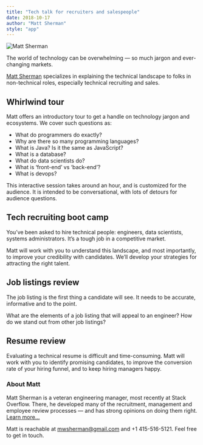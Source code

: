 ```yaml
---
title: "Tech talk for recruiters and salespeople"
date: 2018-10-17
author: "Matt Sherman"
style: "app"
---
```


![Matt Sherman](https://pbs.twimg.com/profile_images/557247446649036800/JSalo08u_400x400.jpeg)

The world of technology can be overwhelming — so much jargon and ever-changing markets.

[Matt Sherman](/about/) specializes in explaining the technical landscape to folks in non-technical roles, especially technical recruiting and sales.

## Whirlwind tour

Matt offers an introductory tour to get a handle on technology jargon and ecosystems. We cover such questions as:

- What do programmers do exactly?
- Why are there so many programming languages?
- What is Java? Is it the same as JavaScript?
- What is a database?
- What do data scientists do?
- What is ‘front-end’ vs ‘back-end’?
- What is devops?

This interactive session takes around an hour, and is customized for the audience. It is intended to be conversational, with lots of detours for audience questions.

## Tech recruiting boot camp

You’ve been asked to hire technical people: engineers, data scientists, systems administrators. It’s a tough job in a competitive market.

Matt will work with you to understand this landscape, and most importantly, to improve your credibility with candidates. We’ll develop your strategies for attracting the right talent.

## Job listings review

The job listing is the first thing a candidate will see. It needs to be accurate, informative and to the point.

What are the elements of a job listing that will appeal to an engineer? How do we stand out from other job listings?

## Resume review

Evaluating a technical resume is difficult and time-consuming. Matt will work with you to identify promising candidates, to improve the conversion rate of your hiring funnel, and to keep hiring managers happy.


### About Matt

Matt Sherman is a veteran engineering manager, most recently at Stack Overflow. There, he developed many of the recruitment, management and employee review processes — and has strong opinions on doing them right. [Learn more...](/about/)

Matt is reachable at mwsherman@gmail.com and +1 415-516-5121. Feel free to get in touch.


<style>
.post-content p:first-of-type {
    float:right;
    margin-left: 2em;
    position: relative;
    top: 30px;
    opacity: .9;
}

.post-content p:first-of-type img {
    width: 120px;
    border-radius: 50%;
    border: 1px solid #999;
}
</style>

